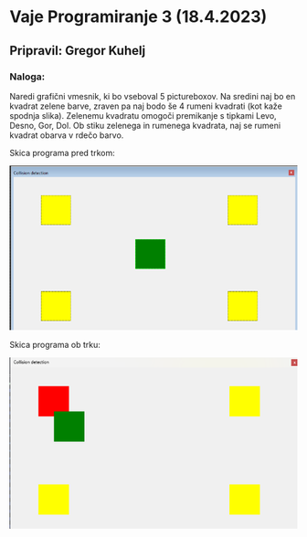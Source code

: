 # Vaje Programiranje 3 (18.4.2023)
## Pripravil: Gregor Kuhelj


### Naloga:

Naredi grafični vmesnik, ki bo vseboval 5 pictureboxov. Na sredini naj bo en kvadrat zelene barve, zraven pa naj bodo še 4 rumeni kvadrati (kot kaže spodnja slika). Zelenemu kvadratu omogoči premikanje s tipkami Levo, Desno, Gor, Dol. Ob stiku zelenega in rumenega kvadrata, naj se rumeni kvadrat obarva v rdečo barvo.

Skica programa pred trkom:

![](naloga.png)


Skica programa ob trku:

![](obarvan.png)